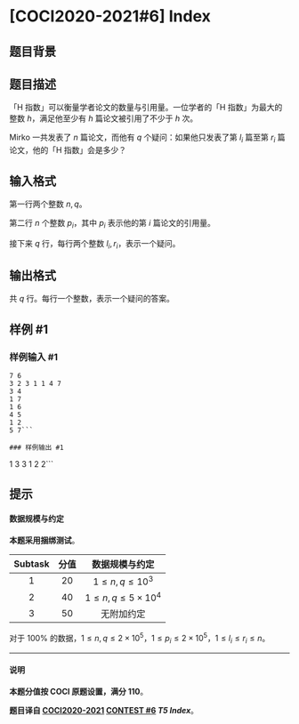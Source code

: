 # [COCI2020-2021#6] Index

## 题目背景



## 题目描述

「H 指数」可以衡量学者论文的数量与引用量。一位学者的「H 指数」为最大的整数 $h$，满足他至少有 $h$ 篇论文被引用了不少于 $h$ 次。

Mirko 一共发表了 $n$ 篇论文，而他有 $q$ 个疑问：如果他只发表了第 $l_i$ 篇至第 $r_i$ 篇论文，他的「H 指数」会是多少？

## 输入格式

第一行两个整数 $n, q$。

第二行 $n$ 个整数 $p_i$，其中 $p_i$ 表示他的第 $i$ 篇论文的引用量。

接下来 $q$ 行，每行两个整数 $l_i, r_i$，表示一个疑问。

## 输出格式

共 $q$ 行。每行一个整数，表示一个疑问的答案。

## 样例 #1

### 样例输入 #1
```
7 6
3 2 3 1 1 4 7
3 4
1 7
1 6
4 5
1 2
5 7```

### 样例输出 #1

```
1
3
3
1
2
2```

## 提示

#### 数据规模与约定

**本题采用捆绑测试**。

| Subtask | 分值 | 数据规模与约定 |
| :----------: | :----------: | :----------: |
| $1$ | $20$ | $1 \le n, q \le 10^3$ |
| $2$ | $40$ | $1 \le n, q \le 5 \times 10^4$ |
| $3$ | $50$ | 无附加约定 |

对于 $100\%$ 的数据，$1 \le n, q \le 2 \times 10^5$，$1 \le p_i \le 2 \times 10^5$，$1 \le l_i \le r_i \le n$。

------------

#### 说明

**本题分值按 COCI 原题设置，满分 $110$**。

**题目译自 [COCI2020-2021](https://hsin.hr/coci/archive/2020_2021/) [CONTEST #6](https://hsin.hr/coci/archive/2020_2021/contest6_tasks.pdf) _T5 Index_**。
